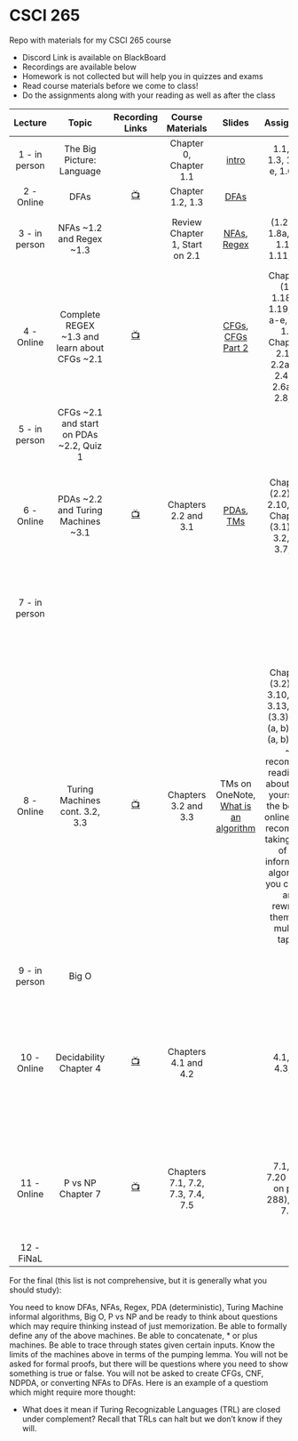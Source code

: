 # CSCI 265
 Repo with materials for my CSCI 265 course

- Discord Link is available on BlackBoard
- Recordings are available below
- Homework is not collected but will help you in quizzes and exams
- Read course materials before we come to class!
- Do the assignments along with your reading as well as after the class


| Lecture|Topic|Recording Links|Course Materials|Slides|Assignment|commment| 
|:------:|:---:|:-------------:|:--------------:|:----:|:--------:|:------:|
|1 - in person  |The Big Picture: Language|                |Chapter 0, Chapter 1.1 |[intro](https://github.com/ArielAvshalom/CSCI-265/blob/main/Presentations/CSCI%20265%20Lecture%201%20Introduction.pptx)|1.1, 1.2, 1.3, 1.5 a-e, 1.6 a-e||
|2 - Online     |DFAs|[:tv:](https://cuny907-my.sharepoint.com/:v:/g/personal/ariel_avshalumov37_login_cuny_edu/ERQcWm2GWI9JnfRoCMlm9YcB6C2PT1h9B3_Obl5dsPdYvw?e=YacaqH) |Chapter 1.2, 1.3       |[DFAs](https://github.com/ArielAvshalom/CSCI-265/blob/main/Presentations/CSCI%20265%20Lecture%202%20DFA.pptx)|||
|3 - in person|NFAs ~1.2 and Regex ~1.3||Review Chapter 1, Start on 2.1|[NFAs](https://github.com/ArielAvshalom/CSCI-265/blob/main/Presentations/CSCI%20265%20Lecture%203%20NFA.pptx), [Regex](https://github.com/ArielAvshalom/CSCI-265/blob/main/Presentations/CSCI%20265%20Lecture%204%20REGEX.pptx)|(1.2) 1.7, 1.8a, 1.9a, 1.10 a, 1.11, 1.16|Quiz 1 rescheduled and modified for next Tuesday.|
|4 - Online   |Complete REGEX ~1.3 and learn about CFGs ~2.1               |[:tv:](https://cuny907-my.sharepoint.com/:v:/g/personal/ariel_avshalumov37_login_cuny_edu/EaBvoHB5hs9FnrX6pwBd73YBWyXgToiduDuIbShlxAS4zw?e=y2IqwX)||[CFGs](https://github.com/ArielAvshalom/CSCI-265/blob/main/Presentations/CSCI%20265%20Lecture%205%20Context%20Free%20Grammars.pptx), [CFGs Part 2](https://github.com/ArielAvshalom/CSCI-265/blob/main/Presentations/CSCI%20265%20Lecture%205.5%20Context%20Free%20Grammar%20examples.pptx)|Chapter 1: (1.3) 1.18a-e, 1.19, 1.20 a-e, 1.31, 1.32   Chapter 2: 2.1 c,d 2.2a, 2.3, 2.4a-c, 2.6a,c,d, 2.8, 2.9|[Great Video on Parse Trees](https://www.youtube.com/watch?v=a1OLDU1QAfw)|
|5 - in person|CFGs ~2.1 and start on PDAs ~2.2, Quiz 1|||||Quiz 1 covers 1.1, 1.2, 1.3 and 2.1|
|6 - Online   |PDAs ~2.2 and Turing Machines ~3.1      |[:tv:](https://cuny907-my.sharepoint.com/:v:/g/personal/ariel_avshalumov37_login_cuny_edu/EbTRw44XKLNGjmur8vUIuXgBXUF0mVqWbUQq0g5kfpNF7A?e=tvZs1M)|Chapters 2.2 and 3.1|[PDAs](https://github.com/ArielAvshalom/CSCI-265/blob/main/Presentations/CSCI%20265%20Lecture%206%20Pushdown%20Automata.pptx), [TMs](https://github.com/ArielAvshalom/CSCI-265/blob/main/Presentations/CSCI%20265%20Lecture%207%20Turing%20Machines.pptx)|Chapter 2 (2.2): 2.7, 2.10, 2.14, Chapter 3 (3.1): 3.1, 3.2, 3.5, 3.7, 3.8|We may have a quiz in the next in-person lecture, I'll let you know over the weekend. Read chapters 3.2 and 3.3 for next class.|
|7 - in person ||||||Quiz 2 on sections 2.2 and 3.1 Need to know: informal algorithms on TMs and creating PDAs.|
|8 - Online|Turing Machines cont. 3.2, 3.3|[:tv:](https://drive.google.com/file/d/1j0YntVUdoWR68rOczuGwd82pQNFVWI1v/view?usp=sharing)|Chapters 3.2 and 3.3|TMs on OneNote, [What is an algorithm](https://docs.google.com/presentation/d/1sBKSN9E3Q2lTkbn0yFPZbYxYs5q4yQs5/edit?usp=sharing&ouid=114307319736364875275&rtpof=true&sd=true)|Chapter 3 (3.2): 3.9, 3.10, 3.12, 3.13, 3.14; (3.3): 3.15 (a, b), 3.16 (a, b), 3.22 ~ I recommend reading on about these yourself in the book or online. I also recommend taking some of the informal TM algorithms you created and rewriting them with multiple tapes.|Quiz next Tuesday on 3.2 and 3.3. Need to know how to show a TM has the same computation power as a different TM, how to use TMs with multiple tapes, how to write informal algorithms, trace informal algorithms, verify if an algorithm is correct or not, fix the error if there is one and be able to define what an algorithm is. Watch these videos: [Godel](https://www.youtube.com/watch?v=HeQX2HjkcNo), [Halting problem part 1](https://www.youtube.com/watch?v=macM_MtS_w4&list=PLzH6n4zXuckrEzV0CB1xXbSdsP_a7VUoK).|
|9 - in person|Big O|||||Quiz 3|
|10 - Online|Decidability Chapter 4|[:tv:](https://cuny907-my.sharepoint.com/:v:/g/personal/ariel_avshalumov37_login_cuny_edu/EcG02PnGqFdCvhr_9hw2newB2Z6XZiNhttcEgEydDMnjLg?e=diEu7X)|Chapters 4.1 and 4.2||4.1, 4.2, 4.3, 4.4| Helpful videos: [Godel Simple](https://www.youtube.com/watch?v=I4pQbo5MQOs&list=PL06XaQirqLp2UoXRfZ4CT7XgDxfgqdLRK&index=5), [Incompleteness](https://www.youtube.com/watch?v=HeQX2HjkcNo), [Undecidable 1](https://www.youtube.com/watch?v=nsZsd5qtbo4&t=4s), [Undecidable 2](https://youtu.be/FK3kifY-geM), [Undecidable 3](https://www.youtube.com/watch?v=lLWnd6-vSGo&t=1s), [Regular Language TM](https://www.youtube.com/watch?v=zo3kyFumkws), [CFG TM](https://www.youtube.com/watch?v=e-KF6u6-Zqw), [Halting Problem UpAndAtom](https://www.youtube.com/watch?v=t37GQgUPa6k), [Halting Computerphile](https://www.youtube.com/watch?v=macM_MtS_w4)|
|11 - Online|P vs NP Chapter 7|[:tv:](https://cuny907-my.sharepoint.com/:v:/g/personal/ariel_avshalumov37_login_cuny_edu/Eat9Aq5jeLJOlZpc784oFtABgy96rcXoR4VwqTdKj9nSXw?e=6Zg58C)|Chapters 7.1, 7.2, 7.3, 7.4, 7.5||7.1, 7.2, 7.20 (PATH on page 288), 7.21, 7.29|Helpful videos: [UpAndAtom NP Complete](https://www.youtube.com/watch?v=EHp4FPyajKQ), [MIT full lecture](https://www.youtube.com/watch?v=eHZifpgyH_4), [Cook-Levin](https://www.youtube.com/watch?v=W9G_1xG77LE), [Problems in NP-Complete/NP-Hard](https://www.youtube.com/watch?v=e2cF8a5aAhE)|
|12 - FiNaL|||||||

For the final (this list is not comprehensive, but it is generally what you should study):

You need to know DFAs, NFAs, Regex, PDA (deterministic), Turing Machine informal algorithms, Big O, P vs NP and be ready to think about questions which may require thinking instead of just memorization.
Be able to formally define any of the above machines. Be able to concatenate, * or plus machines. Be able to trace through states given certain inputs. Know the limits of the machines above in terms of the pumping lemma. 
You will not be asked for formal proofs, but there will be questions where you need to show something is true or false.
You will not be asked to create CFGs, CNF, NDPDA, or converting NFAs to DFAs.
Here is an example of a questiom which might require more thought:
- What does it mean if Turing Recognizable Languages (TRL) are closed under complement? Recall that TRLs can halt but we don’t know if they will. 
